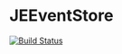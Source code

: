 JEEventStore
============

[![Build Status](https://travis-ci.org/JEEventStore/JEEventStore.png?branch=master)](https://travis-ci.org/JEEventStore/JEEventStore)
